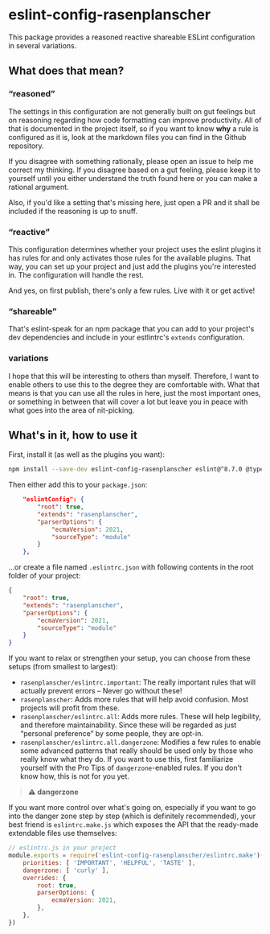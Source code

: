 eslint-config-rasenplanscher
============================

This package provides a reasoned reactive shareable ESLint configuration in several variations.

What does that mean?
--------------------

### “reasoned”
The settings in this configuration are not generally built on gut feelings but on reasoning regarding how code formatting can improve productivity. All of that is documented in the project itself, so if you want to know **why** a rule is configured as it is, look at the markdown files you can find in the Github repository.

If you disagree with something rationally, please open an issue to help me correct my thinking. If you disagree based on a gut feeling, please keep it to yourself until you either understand the truth found here or you can make a rational argument.

Also, if you'd like a setting that's missing here, just open a PR and it shall be included if the reasoning is up to snuff.

### “reactive”
This configuration determines whether your project uses the eslint plugins it has rules for and only activates those rules for the available plugins. That way, you can set up your project and just add the plugins you're interested in. The configuration will handle the rest.

And yes, on first publish, there's only a few rules. Live with it or get active!

### “shareable”
That's eslint-speak for an npm package that you can add to your project's dev dependencies and include in your estlintrc's `extends` configuration.

### variations
I hope that this will be interesting to others than myself. Therefore, I want to enable others to use this to the degree they are comfortable with. What that means is that you can use all the rules in here, just the most important ones, or something in between that will cover a lot but leave you in peace with what goes into the area of nit-picking.

What's in it, how to use it
---------------------------
First, install it (as well as the plugins you want):
```sh
npm install --save-dev eslint-config-rasenplanscher eslint@^8.7.0 @typescript-eslint/eslint-plugin@^5.10.0 @typescript-eslint/parser@^5.10.0 eslint-plugin-import@^2.25.4 eslint-plugin-unused-imports@^2.0.0
```

Then either add this to your `package.json`:
```json
	"eslintConfig": {
		"root": true,
		"extends": "rasenplanscher",
		"parserOptions": {
			"ecmaVersion": 2021,
			"sourceType": "module"
		}
	},
```
…or create a file named `.eslintrc.json` with following contents in the root folder of your project:
```json
{
	"root": true,
	"extends": "rasenplanscher",
	"parserOptions": {
		"ecmaVersion": 2021,
		"sourceType": "module"
	}
}
```

If you want to relax or strengthen your setup, you can choose from these setups (from smallest to largest):
+	`rasenplanscher/eslintrc.important`:
	The really important rules that will actually prevent errors – Never go without these!
+	`rasenplanscher`:
	Adds more rules that will help avoid confusion. Most projects will profit from these.
+	`rasenplanscher/eslintrc.all`:
	Adds more rules. These will help legibility, and therefore maintainability. Since these will be regarded as just “personal preference” by some people, they are opt-in.
+	`rasenplanscher/eslintrc.all.dangerzone`:
	Modifies a few rules to enable some advanced patterns that really should be used only by those who really know what they do. If you want to use this, first familiarize yourself with the Pro Tips of `dangerzone`-enabled rules. If you don't know how, this is not for you yet.

> **⚠ dangerzone**

If you want more control over what's going on, especially if you want to go into the danger zone step by step (which is definitely recommended), your best friend is `eslintrc.make.js` which exposes the API that the ready-made extendable files use themselves:
```js
// eslintrc.js in your project
module.exports = require('eslint-config-rasenplanscher/eslintrc.make')({
	priorities: [ 'IMPORTANT', 'HELPFUL', 'TASTE' ],
	dangerzone: [ 'curly' ],
	overrides: {
		root: true,
		parserOptions: {
			ecmaVersion: 2021,
		},
	},
})
```
